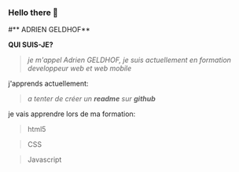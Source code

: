 ### Hello there 👋
#** ADRIEN GELDHOF**

__QUI SUIS-JE?__

>_je m'appel Adrien GELDHOF, je suis actuellement en formation developpeur web et web mobile_

j'apprends actuellement:

>_a tenter de créer un **readme** sur **github**_

je vais apprendre lors de ma formation:

>html5

>CSS

>Javascript



<!--
**Slug422/Slug422** is a ✨ _special_ ✨ repository because its `README.md` (this file) appears on your GitHub profile.

Here are some ideas to get you started:


- 🌱 I’m currently learning wed developpment
- 👯 I’m looking to collaborate on ...
- 🤔 I’m looking for help with ...
- 💬 Ask me about ...
- 📫 How to reach me: ...
- 😄 Pronouns: ...
- ⚡ Fun fact: ...
-->
